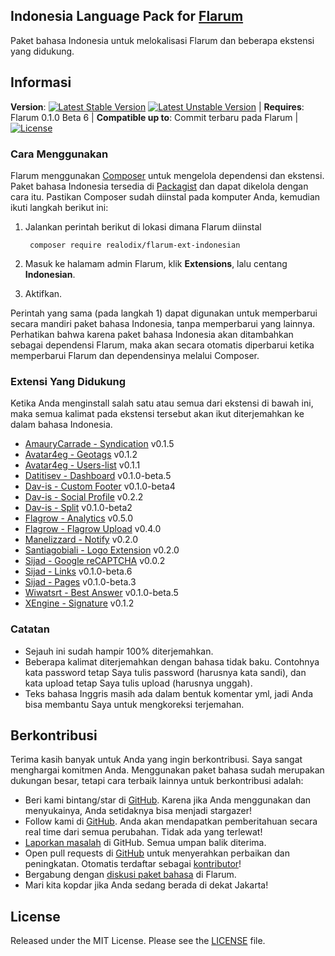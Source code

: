 ## Indonesia Language Pack for [Flarum](http://flarum.org/)

Paket bahasa Indonesia untuk melokalisasi Flarum dan beberapa ekstensi yang didukung.

## Informasi
**Version**:  [![Latest Stable Version](https://poser.pugx.org/realodix/flarum-ext-indonesian/v/stable)](https://packagist.org/packages/realodix/flarum-ext-indonesian) [![Latest Unstable Version](https://poser.pugx.org/realodix/flarum-ext-indonesian/v/unstable)](https://packagist.org/packages/realodix/flarum-ext-indonesian) | **Requires**: Flarum 0.1.0 Beta 6 | **Compatible up to**: Commit terbaru pada Flarum | [![License](https://poser.pugx.org/realodix/flarum-ext-indonesian/license)](https://packagist.org/packages/realodix/flarum-ext-indonesian)


### Cara Menggunakan
Flarum menggunakan [Composer](https://getcomposer.org/) untuk mengelola dependensi dan ekstensi. Paket bahasa Indonesia tersedia di [Packagist](https://packagist.org/packages/realodix/flarum-ext-indonesian) dan dapat dikelola dengan cara itu. Pastikan Composer sudah diinstal pada komputer Anda, kemudian ikuti langkah berikut ini:

1. Jalankan perintah berikut di lokasi dimana Flarum diinstal

        composer require realodix/flarum-ext-indonesian

2. Masuk ke halamam admin Flarum, klik **Extensions**, lalu centang **Indonesian**.
3. Aktifkan.

Perintah yang sama (pada langkah 1) dapat digunakan untuk memperbarui secara mandiri paket bahasa Indonesia, tanpa memperbarui yang lainnya. Perhatikan bahwa karena paket bahasa Indonesia akan ditambahkan sebagai dependensi Flarum, maka akan secara otomatis diperbarui ketika memperbarui Flarum dan dependensinya melalui Composer.


### Extensi Yang Didukung
Ketika Anda menginstall salah satu atau semua dari ekstensi di bawah ini, maka semua kalimat pada ekstensi tersebut akan ikut diterjemahkan ke dalam bahasa Indonesia.

- [AmauryCarrade - Syndication](https://github.com/AmauryCarrade/flarum-ext-syndication) v0.1.5
- [Avatar4eg - Geotags](https://github.com/avatar4eg/flarum-ext-geotags) v0.1.2
- [Avatar4eg - Users-list](https://github.com/Avatar4eg/flarum-ext-users-list) v0.1.1
- [Datitisev - Dashboard](https://github.com/datitisev/flarum-ext-admindashboard) v0.1.0-beta.5
- [Dav-is - Custom Footer](https://github.com/dav-is/flarum-ext-customfooter) v0.1.0-beta4
- [Dav-is - Social Profile](https://github.com/dav-is/flarum-ext-socialprofile) v0.2.2
- [Dav-is - Split](https://github.com/dav-is/flarum-ext-split) v0.1.0-beta2
- [Flagrow - Analytics](https://github.com/flagrow/flarum-ext-analytics) v0.5.0
- [Flagrow - Flagrow Upload](https://github.com/flagrow/upload) v0.4.0
- [Manelizzard - Notify](https://github.com/manelizzard/flarum-notify) v0.2.0
- [Santiagobiali - Logo Extension](https://github.com/santiagobiali/flarum-ext-logo) v0.2.0
- [Sijad - Google reCAPTCHA](https://github.com/sijad/flarum-ext-recaptcha) v0.0.2
- [Sijad - Links](https://github.com/sijad/flarum-ext-links) v0.1.0-beta.6
- [Sijad - Pages](https://github.com/sijad/flarum-ext-pages) v0.1.0-beta.3
- [Wiwatsrt - Best Answer](https://github.com/wiwatsrt/flarum-ext-best-answer) v0.1.0-beta.5
- [XEngine - Signature](https://github.com/XEngine/flarum-ext-signature) v0.1.2



### Catatan
- Sejauh ini sudah hampir 100% diterjemahkan.
- Beberapa kalimat diterjemahkan dengan bahasa tidak baku. Contohnya kata password tetap Saya tulis password (harusnya kata sandi), dan kata upload tetap Saya tulis upload (harusnya unggah).
- Teks bahasa Inggris masih ada dalam bentuk komentar yml, jadi Anda bisa membantu Saya untuk mengkoreksi terjemahan.


## Berkontribusi
Terima kasih banyak untuk Anda yang ingin berkontribusi. Saya sangat menghargai komitmen Anda. Menggunakan paket bahasa sudah merupakan dukungan besar, tetapi cara terbaik lainnya untuk berkontribusi adalah:

- Beri kami bintang/star di [GitHub](https://github.com/realodix/flarum-ext-indonesian). Karena jika Anda menggunakan dan menyukainya, Anda setidaknya bisa menjadi stargazer!
- Follow kami di [GitHub](https://github.com/realodix/flarum-ext-indonesian). Anda akan mendapatkan pemberitahuan secara real time dari semua perubahan. Tidak ada yang terlewat!
- [Laporkan masalah](https://github.com/realodix/flarum-ext-indonesian/issues) di GitHub. Semua umpan balik diterima.
- Open pull requests di [GitHub](https://github.com/realodix/flarum-ext-indonesian) untuk menyerahkan perbaikan dan peningkatan. Otomatis terdaftar sebagai [kontributor](https://github.com/realodix/flarum-ext-indonesian/graphs/contributors)!
- Bergabung dengan [diskusi paket bahasa](https://discuss.flarum.org/d/1358-indonesian-language-pack) di Flarum.
- Mari kita kopdar jika Anda sedang berada di dekat Jakarta!


## License
Released under the MIT License. Please see the [LICENSE](https://github.com/realodix/flarum-ext-indonesian/blob/master/LICENSE) file.
